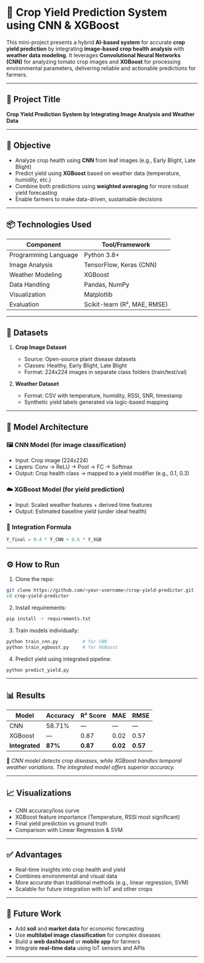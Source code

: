 # 🌾 Crop Yield Prediction System using CNN & XGBoost

This mini-project presents a hybrid **AI-based system** for accurate **crop yield prediction** by integrating **image-based crop health analysis** with **weather data modeling**. It leverages **Convolutional Neural Networks (CNN)** for analyzing tomato crop images and **XGBoost** for processing environmental parameters, delivering reliable and actionable predictions for farmers.

---

## 📌 Project Title

**Crop Yield Prediction System by Integrating Image Analysis and Weather Data**

---

## 🎯 Objective

- Analyze crop health using **CNN** from leaf images (e.g., Early Blight, Late Blight)
- Predict yield using **XGBoost** based on weather data (temperature, humidity, etc.)
- Combine both predictions using **weighted averaging** for more robust yield forecasting
- Enable farmers to make data-driven, sustainable decisions

---

## 📦 Technologies Used

| Component            | Tool/Framework        |
|----------------------|------------------------|
| Programming Language | Python 3.8+            |
| Image Analysis       | TensorFlow, Keras (CNN)|
| Weather Modeling     | XGBoost                |
| Data Handling        | Pandas, NumPy          |
| Visualization        | Matplotlib             |
| Evaluation           | Scikit-learn (R², MAE, RMSE) |

---

## 📁 Datasets

1. **Crop Image Dataset**
   - Source: Open-source plant disease datasets
   - Classes: Healthy, Early Blight, Late Blight
   - Format: 224x224 images in separate class folders (train/test/val)

2. **Weather Dataset**
   - Format: CSV with temperature, humidity, RSSI, SNR, timestamp
   - Synthetic yield labels generated via logic-based mapping

---

## 🧠 Model Architecture

### 🖼️ CNN Model (for image classification)
- Input: Crop image (224x224)
- Layers: Conv → ReLU → Pool → FC → Softmax
- Output: Crop health class → mapped to a yield modifier (e.g., 0.1, 0.3)

### ☁️ XGBoost Model (for yield prediction)
- Input: Scaled weather features + derived time features
- Output: Estimated baseline yield (under ideal health)

### 🔗 Integration Formula
```python
Y_final = 0.4 * Y_CNN + 0.6 * Y_XGB
````

---

## ⚙️ How to Run

1. Clone the repo:

```bash
git clone https://github.com/<your-username>/crop-yield-predictor.git
cd crop-yield-predictor
```

2. Install requirements:

```bash
pip install -r requirements.txt
```

3. Train models individually:

```bash
python train_cnn.py         # for CNN
python train_xgboost.py     # for XGBoost
```

4. Predict yield using integrated pipeline:

```bash
python predict_yield.py
```

---

## 📊 Results

| Model          | Accuracy | R² Score | MAE      | RMSE     |
| -------------- | -------- | -------- | -------- | -------- |
| CNN            | 58.71%   | —        | —        | —        |
| XGBoost        | —        | 0.87     | 0.02     | 0.57     |
| **Integrated** | **87%**  | **0.87** | **0.02** | **0.57** |

📌 *CNN model detects crop diseases, while XGBoost handles temporal weather variations. The integrated model offers superior accuracy.*

---

## 📈 Visualizations

* CNN accuracy/loss curve
* XGBoost feature importance (Temperature, RSSI most significant)
* Final yield prediction vs ground truth
* Comparison with Linear Regression & SVM

---

## ✅ Advantages

* Real-time insights into crop health and yield
* Combines environmental and visual data
* More accurate than traditional methods (e.g., linear regression, SVM)
* Scalable for future integration with IoT and other crops

---

## 📌 Future Work

* Add **soil** and **market data** for economic forecasting
* Use **multilabel image classification** for complex diseases
* Build a **web dashboard** or **mobile app** for farmers
* Integrate **real-time data** using IoT sensors and APIs

---
